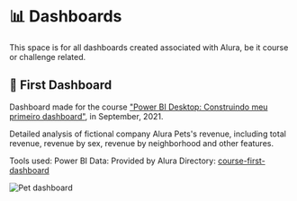 # :bar_chart: Dashboards 

This space is for all dashboards created associated with Alura, be it course or challenge related. 

## :dog: First Dashboard

Dashboard made for the course ["Power BI Desktop: Construindo meu primeiro dashboard"](https://cursos.alura.com.br/course/power-bi-desktop-primeiro-dashboard), in September, 2021.

Detailed analysis of fictional company Alura Pets's revenue, including total revenue, revenue by sex, revenue by neighborhood and other features. 

Tools used: Power BI
Data: Provided by Alura
Directory: [course-first-dashboard](https://github.com/beamaia/alura-bi/tree/main/course-first-dashboard) 

![Pet dashboard](course-first-dashboard/resources/alura-pet-shop.gif)
